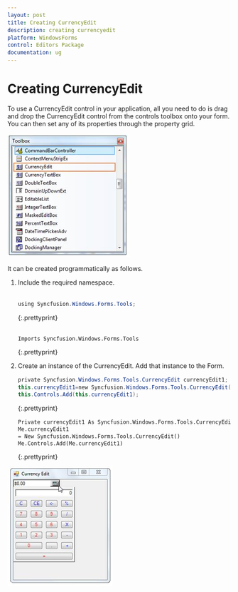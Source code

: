 ```yaml
---
layout: post
title: Creating CurrencyEdit
description: creating currencyedit
platform: WindowsForms
control: Editors Package
documentation: ug
---
```


# Creating CurrencyEdit


To use a CurrencyEdit control in your application, all you need to do is drag and drop the CurrencyEdit control from the controls toolbox onto your form. You can then set any of its properties through the property grid.

 ![](Overview_images/Overview_img414.png) 



It can be created programmatically as follows.

1. Include the required namespace.
   
   ~~~ cs
   
   using Syncfusion.Windows.Forms.Tools;
   
   ~~~
   {:.prettyprint}
   
   ~~~vbnet
   
   Imports Syncfusion.Windows.Forms.Tools
   
   ~~~
   {:.prettyprint}



2. Create an instance of the CurrencyEdit. Add that instance to the Form.
   
   ~~~ cs
   private Syncfusion.Windows.Forms.Tools.CurrencyEdit currencyEdit1;
   this.currencyEdit1=new Syncfusion.Windows.Forms.Tools.CurrencyEdit();
   this.Controls.Add(this.currencyEdit1);
   ~~~
   {:.prettyprint}
   
   
   ~~~vbnet
   Private currencyEdit1 As Syncfusion.Windows.Forms.Tools.CurrencyEdit
   Me.currencyEdit1 = New Syncfusion.Windows.Forms.Tools.CurrencyEdit()
   Me.Controls.Add(Me.currencyEdit1)
   ~~~
   {:.prettyprint}



![](Overview_images/Overview_img415.png) 
